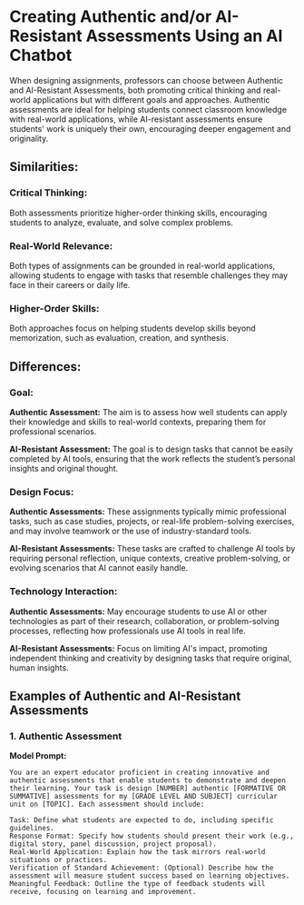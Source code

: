# Creating Authentic and/or AI-Resistant Assessments Using an AI Chatbot

When designing assignments, professors can choose between Authentic and AI-Resistant Assessments, both promoting critical thinking and real-world applications but with different goals and approaches. Authentic assessments are ideal for helping students connect classroom knowledge with real-world applications, while AI-resistant assessments ensure students' work is uniquely their own, encouraging deeper engagement and originality.

## Similarities:

### Critical Thinking:
Both assessments prioritize higher-order thinking skills, encouraging students to analyze, evaluate, and solve complex problems.

### Real-World Relevance:
Both types of assignments can be grounded in real-world applications, allowing students to engage with tasks that resemble challenges they may face in their careers or daily life.

### Higher-Order Skills:
Both approaches focus on helping students develop skills beyond memorization, such as evaluation, creation, and synthesis.

## Differences:

### Goal:
**Authentic Assessment:** The aim is to assess how well students can apply their knowledge and skills to real-world contexts, preparing them for professional scenarios.

**AI-Resistant Assessment:** The goal is to design tasks that cannot be easily completed by AI tools, ensuring that the work reflects the student’s personal insights and original thought.

### Design Focus:
**Authentic Assessments:** These assignments typically mimic professional tasks, such as case studies, projects, or real-life problem-solving exercises, and may involve teamwork or the use of industry-standard tools.

**AI-Resistant Assessments:** These tasks are crafted to challenge AI tools by requiring personal reflection, unique contexts, creative problem-solving, or evolving scenarios that AI cannot easily handle.

### Technology Interaction:
**Authentic Assessments:** May encourage students to use AI or other technologies as part of their research, collaboration, or problem-solving processes, reflecting how professionals use AI tools in real life.

**AI-Resistant Assessments:** Focus on limiting AI's impact, promoting independent thinking and creativity by designing tasks that require original, human insights.

## Examples of Authentic and AI-Resistant Assessments

### 1. Authentic Assessment

**Model Prompt:**

```
You are an expert educator proficient in creating innovative and authentic assessments that enable students to demonstrate and deepen their learning. Your task is design [NUMBER] authentic [FORMATIVE OR SUMMATIVE] assessments for my [GRADE LEVEL AND SUBJECT] curricular unit on [TOPIC]. Each assessment should include:

Task: Define what students are expected to do, including specific guidelines.
Response Format: Specify how students should present their work (e.g., digital story, panel discussion, project proposal).
Real-World Application: Explain how the task mirrors real-world situations or practices.
Verification of Standard Achievement: (Optional) Describe how the assessment will measure student success based on learning objectives.
Meaningful Feedback: Outline the type of feedback students will receive, focusing on learning and improvement.
```